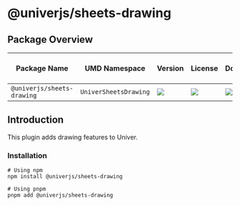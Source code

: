 # @univerjs/sheets-drawing

## Package Overview

| Package Name | UMD Namespace | Version | License | Downloads | Contains CSS | Contains i18n locales |
| --- | --- | --- | --- | --- | :---: | :---: |
| `@univerjs/sheets-drawing` | `UniverSheetsDrawing` | [![][npm-version-shield]][npm-version-link] | ![][npm-license-shield] | ![][npm-downloads-shield] | ❌ | ❌ |

## Introduction

This plugin adds drawing features to Univer.

### Installation

```shell
# Using npm
npm install @univerjs/sheets-drawing

# Using pnpm
pnpm add @univerjs/sheets-drawing
```

<!-- Links -->
[npm-version-shield]: https://img.shields.io/npm/v/@univerjs/sheets-drawing?style=flat-square
[npm-version-link]: https://npmjs.com/package/@univerjs/sheets-drawing
[npm-license-shield]: https://img.shields.io/npm/l/@univerjs/sheets-drawing?style=flat-square
[npm-downloads-shield]: https://img.shields.io/npm/dm/@univerjs/sheets-drawing?style=flat-square

